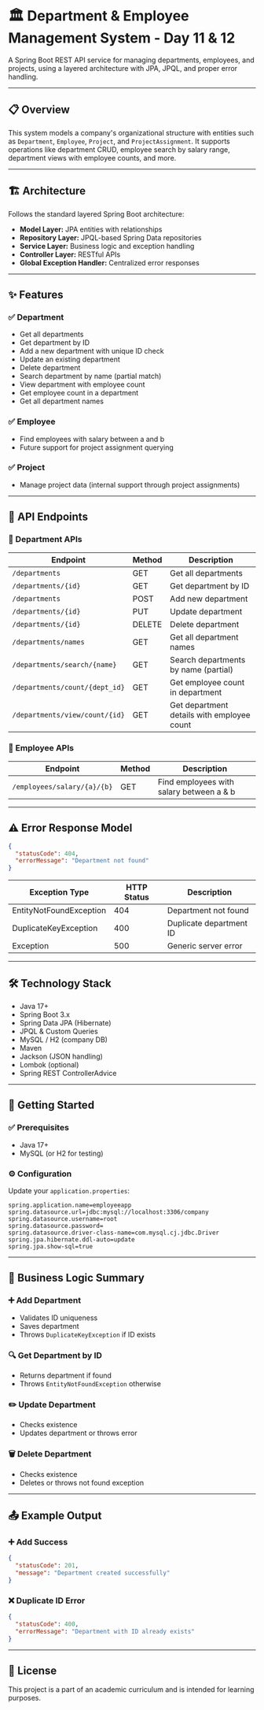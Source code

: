 # 🏛️ Department & Employee Management System - Day 11 & 12

A Spring Boot REST API service for managing departments, employees, and projects, using a layered architecture with JPA, JPQL, and proper error handling.

---

## 📋 Overview

This system models a company's organizational structure with entities such as `Department`, `Employee`, `Project`, and `ProjectAssignment`. It supports operations like department CRUD, employee search by salary range, department views with employee counts, and more.

---

## 🏗 Architecture

Follows the standard layered Spring Boot architecture:

- **Model Layer:** JPA entities with relationships
- **Repository Layer:** JPQL-based Spring Data repositories
- **Service Layer:** Business logic and exception handling
- **Controller Layer:** RESTful APIs
- **Global Exception Handler:** Centralized error responses

---

## ✨ Features

### ✅ Department
- Get all departments
- Get department by ID
- Add a new department with unique ID check
- Update an existing department
- Delete department
- Search department by name (partial match)
- View department with employee count
- Get employee count in a department
- Get all department names

### ✅ Employee
- Find employees with salary between a and b
- Future support for project assignment querying

### ✅ Project
- Manage project data (internal support through project assignments)

---

## 🔗 API Endpoints

### 📄 Department APIs

| Endpoint                               | Method | Description                              |
|----------------------------------------|--------|------------------------------------------|
| `/departments`                         | GET    | Get all departments                      |
| `/departments/{id}`                    | GET    | Get department by ID                     |
| `/departments`                         | POST   | Add new department                       |
| `/departments/{id}`                    | PUT    | Update department                        |
| `/departments/{id}`                    | DELETE | Delete department                        |
| `/departments/names`                   | GET    | Get all department names                 |
| `/departments/search/{name}`          | GET    | Search departments by name (partial)     |
| `/departments/count/{dept_id}`         | GET    | Get employee count in department         |
| `/departments/view/count/{id}`         | GET    | Get department details with employee count |

### 👤 Employee APIs

| Endpoint                                  | Method | Description                              |
|-------------------------------------------|--------|------------------------------------------|
| `/employees/salary/{a}/{b}`               | GET    | Find employees with salary between a & b |

---

## ⚠️ Error Response Model

```json
{
  "statusCode": 404,
  "errorMessage": "Department not found"
}
```

| Exception Type          | HTTP Status | Description             |
| ----------------------- | ----------- | ----------------------- |
| EntityNotFoundException | 404         | Department not found    |
| DuplicateKeyException   | 400         | Duplicate department ID |
| Exception               | 500         | Generic server error    |

---

## 🛠 Technology Stack

* Java 17+
* Spring Boot 3.x
* Spring Data JPA (Hibernate)
* JPQL & Custom Queries
* MySQL / H2 (company DB)
* Maven
* Jackson (JSON handling)
* Lombok (optional)
* Spring REST ControllerAdvice

---

## 🚀 Getting Started

### ✅ Prerequisites

* Java 17+
* MySQL (or H2 for testing)

### ⚙️ Configuration

Update your `application.properties`:

```properties
spring.application.name=employeeapp
spring.datasource.url=jdbc:mysql://localhost:3306/company
spring.datasource.username=root
spring.datasource.password=
spring.datasource.driver-class-name=com.mysql.cj.jdbc.Driver
spring.jpa.hibernate.ddl-auto=update
spring.jpa.show-sql=true
```

---

## 🧠 Business Logic Summary

### ➕ Add Department

* Validates ID uniqueness
* Saves department
* Throws `DuplicateKeyException` if ID exists

### 🔍 Get Department by ID

* Returns department if found
* Throws `EntityNotFoundException` otherwise

### ✏️ Update Department

* Checks existence
* Updates department or throws error

### 🗑️ Delete Department

* Checks existence
* Deletes or throws not found exception

---

## 📤 Example Output

### ➕ Add Success

```json
{
  "statusCode": 201,
  "message": "Department created successfully"
}
```

### ❌ Duplicate ID Error

```json
{
  "statusCode": 400,
  "errorMessage": "Department with ID already exists"
}
```

---

## 📄 License

This project is a part of an academic curriculum and is intended for learning purposes.
